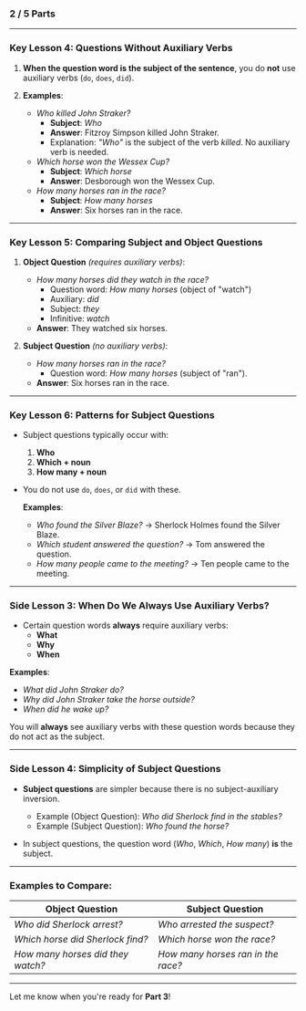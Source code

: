 ### **2 / 5 Parts**

---

### **Key Lesson 4: Questions Without Auxiliary Verbs**

1. **When the question word is the subject of the sentence**, you do **not** use auxiliary verbs (`do`, `does`, `did`).
    
2. **Examples**:
    
    - _Who killed John Straker?_
        - **Subject**: _Who_
        - **Answer**: Fitzroy Simpson killed John Straker.
        - Explanation: _"Who"_ is the subject of the verb _killed_. No auxiliary verb is needed.
    - _Which horse won the Wessex Cup?_
        - **Subject**: _Which horse_
        - **Answer**: Desborough won the Wessex Cup.
    - _How many horses ran in the race?_
        - **Subject**: _How many horses_
        - **Answer**: Six horses ran in the race.

---

### **Key Lesson 5: Comparing Subject and Object Questions**

1. **Object Question** _(requires auxiliary verbs)_:
    
    - _How many horses did they watch in the race?_
        - Question word: _How many horses_ (object of "watch")
        - Auxiliary: _did_
        - Subject: _they_
        - Infinitive: _watch_
    - **Answer**: They watched six horses.
2. **Subject Question** _(no auxiliary verbs)_:
    
    - _How many horses ran in the race?_
        - Question word: _How many horses_ (subject of "ran").
    - **Answer**: Six horses ran in the race.

---

### **Key Lesson 6: Patterns for Subject Questions**

- Subject questions typically occur with:
    
    1. **Who**
    2. **Which + noun**
    3. **How many + noun**
- You do not use `do`, `does`, or `did` with these.
    
    **Examples**:
    
    - _Who found the Silver Blaze?_ → Sherlock Holmes found the Silver Blaze.
    - _Which student answered the question?_ → Tom answered the question.
    - _How many people came to the meeting?_ → Ten people came to the meeting.

---

### **Side Lesson 3: When Do We Always Use Auxiliary Verbs?**

- Certain question words **always** require auxiliary verbs:
    - **What**
    - **Why**
    - **When**

**Examples**:

- _What did John Straker do?_
- _Why did John Straker take the horse outside?_
- _When did he wake up?_

You will **always** see auxiliary verbs with these question words because they do not act as the subject.

---

### **Side Lesson 4: Simplicity of Subject Questions**

- **Subject questions** are simpler because there is no subject-auxiliary inversion.
    
    - Example (Object Question): _Who did Sherlock find in the stables?_
    - Example (Subject Question): _Who found the horse?_
- In subject questions, the question word (_Who_, _Which_, _How many_) **is** the subject.
    

---

### **Examples to Compare**:

|**Object Question**|**Subject Question**|
|---|---|
|_Who did Sherlock arrest?_|_Who arrested the suspect?_|
|_Which horse did Sherlock find?_|_Which horse won the race?_|
|_How many horses did they watch?_|_How many horses ran in the race?_|

---

Let me know when you're ready for **Part 3**!
